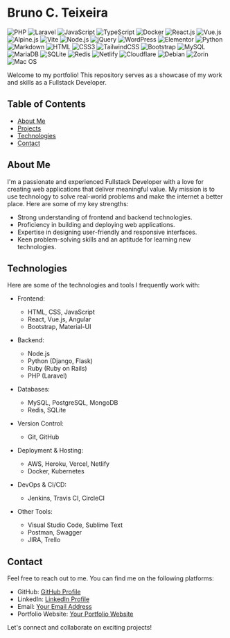 # Bruno C. Teixeira
![PHP](https://img.shields.io/badge/PHP-777BB4?style=flat-square&logo=php&logoColor=white)
![Laravel](https://img.shields.io/badge/Laravel-FF2D20?style=flat-square&logo=laravel&logoColor=white)
![JavaScript](https://img.shields.io/badge/JavaScript-F7DF1E?style=flat-square&logo=javascript&logoColor=black)
![TypeScript](https://img.shields.io/badge/TypeScript-007ACC?style=flat-square&logo=typescript&logoColor=white)
![Docker](https://img.shields.io/badge/Docker-0CC1F3?style=flat-square&logo=docker&logoColor=white)
![React.js](https://img.shields.io/badge/React.js-0081CB?style=flat-square&logo=react&logoColor=61DAFB)
![Vue.js](https://img.shields.io/badge/Vue.js-35495E?style=flat-square&logo=vue.js&logoColor=4FC08D)
![Alpine.js](https://img.shields.io/badge/Alpine.js-663399?style=flat-square&logo=alpine.js&logoColor=white)
![Vite](https://img.shields.io/badge/Vite-593D88?style=flat-square&logo=vite&logoColor=white)
![Node.js](https://img.shields.io/badge/Node.js-43853D?style=flat-square&logo=node.js&logoColor=white)
![jQuery](https://img.shields.io/badge/jQuery-0769AD?style=flat-square&logo=jquery&logoColor=white)
![WordPress](https://img.shields.io/badge/Wordpress-21759B?style=flat-square&logo=wordpress&logoColor=white)
![Elementor](https://img.shields.io/badge/Elementor-9146FF?style=flat-square&logo=elementor&logoColor=white)
![Python](https://img.shields.io/badge/Python-3776AB?style=flat-square&logo=python&logoColor=white)
![Markdown](https://img.shields.io/badge/Markdown-000000?style=flat-square&logo=markdown&logoColor=white)
![HTML](https://img.shields.io/badge/HTML5-E34F26?style=flat-square&logo=html5&logoColor=white)
![CSS3](https://img.shields.io/badge/CSS3-1572B6?style=flat-square&logo=css3&logoColor=white)
![TailwindCSS](https://img.shields.io/badge/Tailwind_CSS-38B2AC?style=flat-square&logo=tailwind-css&logoColor=white)
![Bootstrap](https://img.shields.io/badge/Bootstrap-563D7C?style=flat-square&logo=bootstrap&logoColor=white)
![MySQL](https://img.shields.io/badge/MySQL-005C84?style=flat-square&logo=mysql&logoColor=white)
![MariaDB](https://img.shields.io/badge/MariaDB-003545?style=flat-square&logo=mariadb&logoColor=white)
![SQLite](https://img.shields.io/badge/SQLite-07405E?style=flat-square&logo=sqlite&logoColor=white)
![Redis](https://img.shields.io/badge/redis-%23DD0031.svg?&style=flat-square&logo=redis&logoColor=white)
![Netlify](https://img.shields.io/badge/Netlify-00C7B7?style=flat-square&logo=netlify&logoColor=white)
![Cloudflare](https://img.shields.io/badge/Cloudflare-F38020?style=flat-square&logo=Cloudflare&logoColor=white)
![Debian](https://img.shields.io/badge/Debian-A81D33?style=flat-square&logo=debian&logoColor=white)
![Zorin](https://img.shields.io/badge/Zorin%20OS-0CC1F3?style=flat-square&logo=zorin&logoColor=white)
![Mac OS](https://img.shields.io/badge/macOS-000000?style=flat-square&logo=apple&logoColor=white)

Welcome to my portfolio! This repository serves as a showcase of my work and skills as a Fullstack Developer.

## Table of Contents
- [About Me](#about-me)
- [Projects](#projects)
- [Technologies](#technologies)
- [Contact](#contact)

## About Me

I'm a passionate and experienced Fullstack Developer with a love for creating web applications that deliver meaningful value. My mission is to use technology to solve real-world problems and make the internet a better place. Here are some of my key strengths:

- Strong understanding of frontend and backend technologies.
- Proficiency in building and deploying web applications.
- Expertise in designing user-friendly and responsive interfaces.
- Keen problem-solving skills and an aptitude for learning new technologies.
<!--
## Projects

### Project 1: [Project Name](project-link)
![Project Image](project-image-link)

- Description: A brief description of the project and its purpose.
- Technologies Used: List the technologies and frameworks used in this project.
- Features: Highlight some of the key features and functionalities.
- Demo: Link to a live demo or a video demo (if available).
- Source Code: Link to the GitHub repository (if it's an open-source project).

### Project 2: [Project Name](project-link)
![Project Image](project-image-link)

- Description: A brief description of the project and its purpose.
- Technologies Used: List the technologies and frameworks used in this project.
- Features: Highlight some of the key features and functionalities.
- Demo: Link to a live demo or a video demo (if available).
- Source Code: Link to the GitHub repository (if it's an open-source project).

Add more projects as needed.
-->
## Technologies

Here are some of the technologies and tools I frequently work with:

- Frontend:
  - HTML, CSS, JavaScript
  - React, Vue.js, Angular
  - Bootstrap, Material-UI

- Backend:
  - Node.js
  - Python (Django, Flask)
  - Ruby (Ruby on Rails)
  - PHP (Laravel)
  
- Databases:
  - MySQL, PostgreSQL, MongoDB
  - Redis, SQLite

- Version Control:
  - Git, GitHub

- Deployment & Hosting:
  - AWS, Heroku, Vercel, Netlify
  - Docker, Kubernetes

- DevOps & CI/CD:
  - Jenkins, Travis CI, CircleCI

- Other Tools:
  - Visual Studio Code, Sublime Text
  - Postman, Swagger
  - JIRA, Trello

## Contact

Feel free to reach out to me. You can find me on the following platforms:

- GitHub: [GitHub Profile](https://github.com/brunofullstack)
- LinkedIn: [LinkedIn Profile](https://www.linkedin.com/in/bruno-teixeira-416652163/)
- Email: [Your Email Address](mailto:brunofullstack@gmail.com)
- Portfolio Website: [Your Portfolio Website](https://brunofullstack.github.io/)

Let's connect and collaborate on exciting projects!
